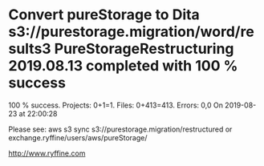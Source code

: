 # Convert pureStorage to Dita s3://purestorage.migration/word/results3 PureStorageRestructuring 2019.08.13 completed with 100 % success

100 % success. Projects: 0+1=1.  Files: 0+413=413. Errors: 0,0  On 2019-08-23 at 22:00:28



Please see: aws s3 sync s3://purestorage.migration/restructured or exchange.ryffine/users/aws/pureStorage/

http://www.ryffine.com

